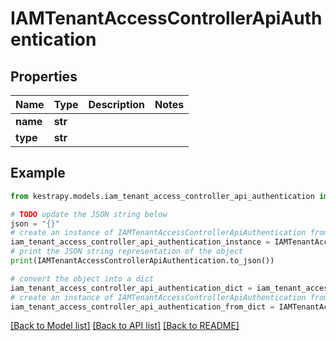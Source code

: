 # IAMTenantAccessControllerApiAuthentication


## Properties

Name | Type | Description | Notes
------------ | ------------- | ------------- | -------------
**name** | **str** |  | 
**type** | **str** |  | 

## Example

```python
from kestrapy.models.iam_tenant_access_controller_api_authentication import IAMTenantAccessControllerApiAuthentication

# TODO update the JSON string below
json = "{}"
# create an instance of IAMTenantAccessControllerApiAuthentication from a JSON string
iam_tenant_access_controller_api_authentication_instance = IAMTenantAccessControllerApiAuthentication.from_json(json)
# print the JSON string representation of the object
print(IAMTenantAccessControllerApiAuthentication.to_json())

# convert the object into a dict
iam_tenant_access_controller_api_authentication_dict = iam_tenant_access_controller_api_authentication_instance.to_dict()
# create an instance of IAMTenantAccessControllerApiAuthentication from a dict
iam_tenant_access_controller_api_authentication_from_dict = IAMTenantAccessControllerApiAuthentication.from_dict(iam_tenant_access_controller_api_authentication_dict)
```
[[Back to Model list]](../README.md#documentation-for-models) [[Back to API list]](../README.md#documentation-for-api-endpoints) [[Back to README]](../README.md)


